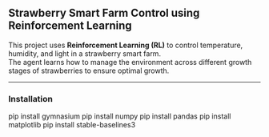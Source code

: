 ## Strawberry Smart Farm Control using Reinforcement Learning

This project uses **Reinforcement Learning (RL)** to control temperature, humidity, and light in a strawberry smart farm.  
The agent learns how to manage the environment across different growth stages of strawberries to ensure optimal growth.

---

### Installation

pip install gymnasium
pip install numpy
pip install pandas
pip install matplotlib
pip install stable-baselines3

